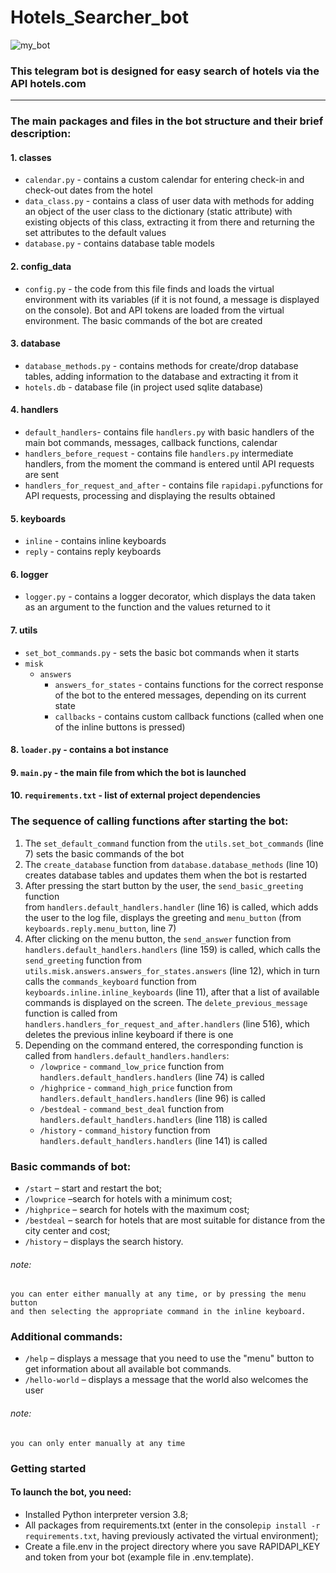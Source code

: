 # Hotels_Searcher_bot
![my_bot](https://mitsoftware.com/wp-content/uploads/2021/02/bot1.png)
### This telegram bot is designed for easy search of hotels via the API hotels.com
***
### The main packages and files in the bot structure and their brief description:
#### 1. classes 
* `calendar.py` - contains a custom calendar for entering check-in and check-out dates
from the hotel
* `data_class.py` - contains a class of user data with methods for adding an object 
of the user class to the dictionary (static attribute) with existing objects of this class,
extracting it from there and returning the set attributes to the default values
* `database.py` - contains database table models
#### 2. config_data
* `config.py` - the code from this file finds and loads the virtual environment with 
its variables (if it is not found, a message is displayed on the console). Bot and API tokens
are loaded from the virtual environment. The basic commands of the bot are created
#### 3. database
* `database_methods.py` - contains methods for create/drop database tables, adding information
to the database and extracting it from it
* `hotels.db` -  database file (in project used sqlite database)
#### 4. handlers
* `default_handlers`- contains file `handlers.py` with basic handlers of the main bot commands,
messages, callback functions, calendar
* `handlers_before_request` - contains file `handlers.py` intermediate handlers, from the moment 
the command is entered until API requests are sent
* `handlers_for_request_and_after` - contains file `rapidapi.py`functions for API requests,
processing and displaying the results obtained
#### 5. keyboards
* `inline` - contains inline keyboards
* `reply` - contains reply keyboards
#### 6. logger
* `logger.py` - contains a logger decorator, which displays the data taken as an argument 
to the function and the values returned to it
#### 7. utils
* `set_bot_commands.py` - sets the basic bot commands when it starts 
* `misk`
  * `answers`
    * `answers_for_states` - contains functions for the correct response of the bot
    to the entered messages, depending on its current state
    * `callbacks` - contains custom callback functions (called when one of the inline buttons is pressed)
#### 8. `loader.py` - contains a bot instance
#### 9. `main.py` - the main file from which the bot is launched
#### 10. `requirements.txt` - list of external project dependencies
### The sequence of calling functions after starting the bot:
1. The `set_default_command` function from the `utils.set_bot_commands` (line 7) sets the basic commands of the bot
2. The `create_database` function from `database.database_methods` (line 10) creates database 
tables and updates them when the bot is restarted 
3. After pressing the start button by the user, the `send_basic_greeting` function  
from `handlers.default_handlers.handler` (line 16) is called, which  adds the user to the log file, 
displays the greeting and `menu_button` (from `keyboards.reply.menu_button`, line 7)
4. After clicking on the menu button, the `send_answer` function from `handlers.default_handlers.handlers` (line 159) 
is called, which calls the `send_greeting` function from `utils.misk.answers.answers_for_states.answers` (line 12),
which in turn calls the `commands_keyboard` function from `keyboards.inline.inline_keyboards` (line 11), after that 
a list of available commands is displayed on the screen. The `delete_previous_message` function is called 
from `handlers.handlers_for_request_and_after.handlers` (line 516), which deletes the previous inline keyboard 
if there is one
5. Depending on the command entered, the corresponding function is called from `handlers.default_handlers.handlers`:
   * `/lowprice` - `command_low_price` function from `handlers.default_handlers.handlers` (line 74) is called
   * `/highprice` - `command_high_price` function from `handlers.default_handlers.handlers` (line 96) is called
   * `/bestdeal` - `command_best_deal` function from `handlers.default_handlers.handlers` (line 118) is called
   * `/history` - `command_history` function from `handlers.default_handlers.handlers` (line 141) is called




### Basic commands of bot:
* `/start` – start and restart the bot;
* `/lowprice` –search for hotels with a minimum cost;
* `/highprice` – search for hotels with the maximum cost;
* `/bestdeal` – search for hotels that are most suitable for 
distance from the city center and cost;
* `/history` – displays the search history.
###### note: 
    you can enter either manually at any time, or by pressing the menu button 
    and then selecting the appropriate command in the inline keyboard.
### Additional commands:
* `/help` – displays a message that you need to use the "menu"
button to get information about all available bot commands.
* `/hello-world` – displays a message that the world also welcomes
the user
###### note:
    you can only enter manually at any time
### Getting started
#### To launch the bot, you need:
* Installed Python interpreter version 3.8;
* All packages from requirements.txt
(enter in the console`pip install -r requirements.txt`, having previously activated the 
virtual environment);
* Create a file.env in the project directory where you save RAPIDAPI_KEY and token from your bot
(example file in .env.template).


